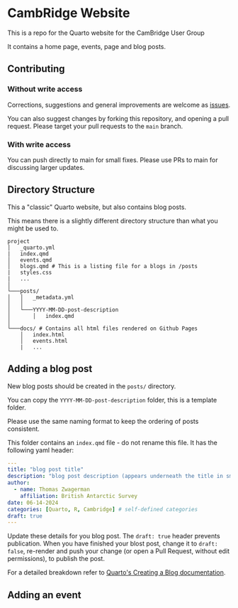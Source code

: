 # CambRidge Website
This is a repo for the Quarto website for the CamBridge User Group

It contains a home page, events, page and blog posts.

## Contributing
### Without write access
Corrections, suggestions and general improvements are welcome as [issues](https://github.com/thomaszwagerman/cambRidge-site/issues).

You can also suggest changes by forking this repository, and opening a pull request. Please target your pull requests to the `main` branch.

### With write access
You can push directly to main for small fixes. Please use PRs to main for discussing larger updates.

## Directory Structure
This a "classic" Quarto website, but also contains blog posts.

This means there is a slightly different directory structure than what you might be used to.

```
project
│   _quarto.yml
|   index.qmd
│   events.qmd
│   blogs.qmd # This is a listing file for a blogs in /posts
|   styles.css
|   ...
│
└───posts/
│   │   _metadata.yml
│   │
│   └───YYYY-MM-DD-post-description
│       │   index.qmd
│   
└───docs/ # Contains all html files rendered on Github Pages
    │   index.html
    │   events.html
    |   ...
```

## Adding a blog post
New blog posts should be created in the `posts/` directory.

You can copy the `YYYY-MM-DD-post-description` folder, this is a template folder.

Please use the same naming format to keep the ordering of posts consistent.

This folder contains an `index.qmd` file - do not rename this file. It has the following yaml header:

```yaml
---
title: "blog post title"
description: "blog post description (appears underneath the title in smaller text) which is included on the listing page"
author:
  - name: Thomas Zwagerman
    affiliation: British Antarctic Survey
date: 06-14-2024
categories: [Quarto, R, Cambridge] # self-defined categories
draft: true 
---
```
Update these details for you blog post. The `draft: true` header prevents publication. When you have finished your blost post, change it to `draft: false`, re-render and push your change (or open a Pull Request, without edit permissions), to publish the post. 

For a detailed breakdown refer to [Quarto's Creating a Blog documentation](https://quarto.org/docs/websites/website-blog.html).

## Adding an event




